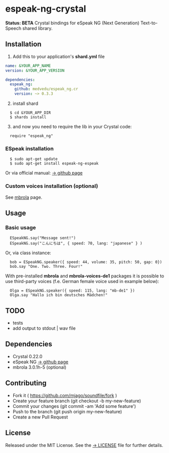 # espeak-ng-crystal

**Status: BETA** Crystal bindings for eSpeak NG (Next Generation) Text-to-Speech shared library. 

## Installation

1. Add this to your application's **shard.yml** file

```yaml
name: &YOUR_APP_NAME
version: &YOUR_APP_VERSION

dependencies:
  espeak_ng:
    github: medvedu/espeak_ng.cr
    version: ~> 0.3.3
```

2. install shard

```console
  $ cd &YOUR_APP_DIR
  $ shards install
```

3. and now you need to require the lib in your Crystal code:

```crystal
  require "espeak_ng"
```

### ESpeak installation

```console
  $ sudo apt-get update
  $ sudo apt-get install espeak-ng-espeak 
```

Or via official manual: [→ github page](https://github.com/espeak-ng/espeak-ng)

### Custom voices installation (optional)

 See [mbrola](https://github.com/espeak-ng/espeak-ng/blob/master/docs/mbrola.md) page.

## Usage

### Basic usage

```crystal sample.cr
  ESpeakNG.say("Message sent!")
  ESpeakNG.say("こんにちは", { speed: 70, lang: "japanese" } )
```


Or, via class instance:


```crystal sample_2.cr
  bob = ESpeakNG.speaker({ speed: 44, volume: 35, pitch: 50, gap: 0})
  bob.say "One. Two. Three. Four!"
```


With pre-installed **mbrola** and **mbrola-voices-de1** packages it is possible to use third-party voices (f.e. German female voice used in example below):


```crystal sample_3.cr
  Olga = ESpeakNG.speaker({ speed: 115, lang: "mb-de1" })
  Olga.say "Hallo ich bin deutsches Mädchen!"
```

## TODO

  * tests
  * add output to stdout | wav file

## Dependencies

  * Crystal 0.22.0
  * eSpeak NG [→ github page](https://github.com/espeak-ng/espeak-ng)
  * mbrola 3.0.1h-5 (optional)

## Contributing

  * Fork it ( https://github.com/mjago/soundfile/fork )
  * Create your feature branch (git checkout -b my-new-feature)
  * Commit your changes (git commit -am 'Add some feature')
  * Push to the branch (git push origin my-new-feature)
  * Create a new Pull Request

## License

Released under the MIT License. See the [→ LICENSE](./LICENSE) file for further details.
